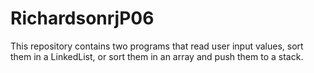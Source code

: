 # RichardsonrjP06
This repository contains two programs that read user input values, sort them in a LinkedList, or sort them in an array and push them to a stack.
